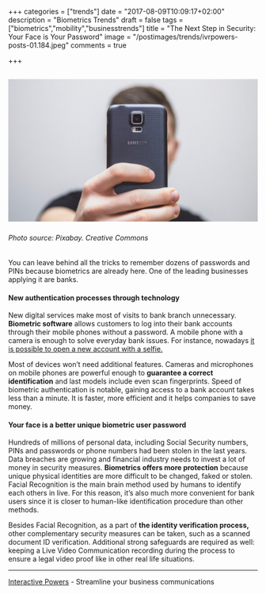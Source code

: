 +++
categories = ["trends"]
date = "2017-08-09T10:09:17+02:00"
description = "Biometrics Trends"
draft = false
tags = ["biometrics","mobility","businesstrends"]
title = "The Next Step in Security: Your Face is Your Password"
image = "/postimages/trends/ivrpowers-posts-01.184.jpeg"
comments = true

+++

![Boy taking a selfie](/postimages/trends/ivrpowers-posts-01.184.jpeg)
------------
###### Photo source: Pixabay. Creative Commons
  
 
You can leave behind all the tricks to remember dozens of passwords and PINs because biometrics are already here. One of the leading businesses applying it are banks.

 
#### New authentication processes through technology
 
New digital services make most of visits to bank branch unnecessary. **Biometric software** allows customers to log into their bank accounts through their mobile phones without a password. A mobile phone with a camera is enough to solve everyday bank issues. For instance, nowadays [it is possible to open a new account with a selfie.](http://www.independent.co.uk/life-style/gadgets-and-tech/hsbc-customers-open-bank-accounts-selfies-biometrics-security-a7225916.html)
 
Most of devices won’t need additional features. Cameras and microphones on mobile phones are powerful enough to **guarantee a correct identification** and last models include even scan fingerprints. Speed of biometric authentication is notable, gaining access to a bank account takes less than a minute. It is faster, more efficient and it helps companies to save money.
 
#### Your face is a better unique biometric user password
 
Hundreds of millions of personal data, including Social Security numbers, PINs and passwords or phone numbers had been stolen in the last years. Data breaches are growing and financial industry needs to invest a lot of money in security measures. **Biometrics offers more protection** because unique physical identities are more difficult to be changed, faked or stolen. Facial Recognition is the main brain method used by humans to identify each others in live. For this reason, it’s also much more convenient for bank users since it is closer to human-like identification procedure than other methods. 
 
Besides Facial Recognition, as a part of **the identity verification process,** other complementary security measures can be taken, such as a scanned document ID verification. Additional strong safeguards are required as well: keeping a Live Video Communication recording during the process to ensure a legal video proof like in other real life situations.

---
[Interactive Powers](http://www.ivrpowers.com/ ) - Streamline your business communications


